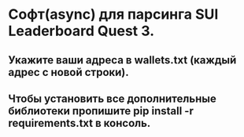 # Софт(async) для парсинга SUI Leaderboard Quest 3.

## Укажите ваши адреса в wallets.txt (каждый адрес с новой строки). 
## Чтобы установить все дополнительные библиотеки пропишите pip install -r requirements.txt в консоль.
